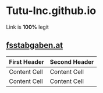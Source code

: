 # **Tutu-Inc.github.io**
Link is **100%** legit 
## [fsstabgaben.at](http://www.fsstabgaben.at)


| First Header  | Second Header |
| ------------- | ------------- |
| Content Cell  | Content Cell  |
| Content Cell  | Content Cell  |